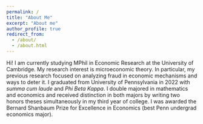 ```yaml
---
permalink: /
title: "About Me"
excerpt: "About me"
author_profile: true
redirect_from:
  - /about/
  - /about.html
---
```


Hi! I am currently studying MPhil in Economic Research at the University of Cambridge. My research interest is microeconomic theory. In particular, my previous research focused on analyzing fraud in economic mechanisms and ways to deter it. I graduated from University of Pennsylvania in 2022 with *summa cum laude* and *Phi Beta Kappa*. I double majored in mathematics and economics and received distinction in both majors by writing two honors theses simultaneously in my third year of college. I was awarded the Bernard Shanbaum Prize for Excellence in Economics (best Penn undergrad economics major). 
